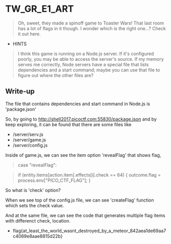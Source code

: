 # TW_GR_E1_ART
> Oh, sweet, they made a spinoff game to Toaster Wars! That last room has a lot of flags in it though. I wonder which is the right one...? Check it out here.

- HINTS
> I think this game is running on a Node.js server. If it's configured poorly, you may be able to access the server's source. If my memory serves me correctly, Node servers have a special file that lists dependencies and a start command; maybe you can use that file to figure out where the other files are?

## Write-up

The file that contains dependencies and start command in Node.js is 'package.json'

So, by going to http://shell2017.picoctf.com:55830/package.json and by keep exploring,
it can be found that there are some files like
- /server/serv.js
- /server/game.js
- /server/config.js

Inside of game.js, we can see the item option 'revealFlag' that shows flag,

>case "revealFlag":

>  if (entity.items[action.item].effects[i].check == 64) {
    outcome.flag = process.env["PICO_CTF_FLAG"];
  }

So what is 'check' option?

When we see top of the config.js file, we can see 'createFlag' function which sets the check value.

And at the same file, we can see the code that generates multiple flag items with differenct check, location.

- flag{at_least_the_world_wasnt_destroyed_by_a_meteor_842aea1de69aa7c4069e8aae8815d22b}
